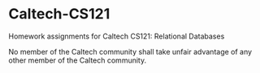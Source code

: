 # Caltech-CS121
Homework assignments for Caltech CS121: Relational Databases

No member of the Caltech community shall take unfair advantage of any other member of the Caltech community.
